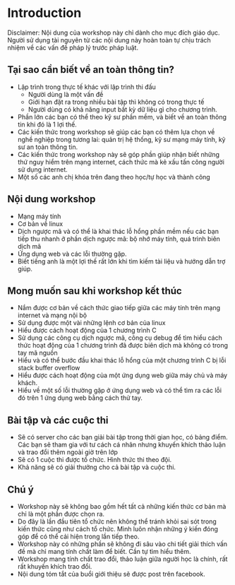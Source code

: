# Introduction

Disclaimer: Nội dung của workshop này chỉ dành cho mục đích giáo dục. Người sử dụng tài nguyên từ các nội dung này hoàn toàn tự chịu trách nhiệm về các vấn đề pháp lý trước pháp luật.

## Tại sao cần biết về an toàn thông tin?

- Lập trình trong thực tế khác với lập trình thi đấu
    - Người dùng là một vấn đề
    - Giới hạn đặt ra trong nhiều bài tập thì không có trong thực tế
    - Người dùng có khả năng input bất kỳ dữ liệu gì cho chương trình.
- Phần lớn các bạn có thể theo kỹ sư phần mềm, và biết về an toàn thông tin khi đó là 1 lợi thế.
- Các kiến thức trong workshop sẽ giúp các bạn có thêm lựa chọn về nghề nghiệp trong tương lai: quản trị hệ thống, kỹ sư mạng máy tính, kỹ sư an toàn thông tin.
- Các kiến thức trong workshop này sẽ góp phần giúp nhận biết những thứ nguy hiểm trên mạng internet, cách thức mà kẻ xấu tấn công người sử dụng internet.
- Một số các anh chị khóa trên đang theo học/tự học và thành công

## Nội dung workshop

- Mạng máy tính
- Cơ bản về linux
- Dịch ngược mã và có thể là khai thác lỗ hổng phần mềm nếu các bạn tiếp thu nhanh ở phần dịch ngược mã: bộ nhớ máy tính, quá trình biên dịch mã
- Ứng dụng web và các lỗi thường gặp.
- Biết tiếng anh là một lợi thế rất lớn khi tìm kiếm tài liệu và hướng dẫn trợ giúp.

## Mong muốn sau khi workshop kết thúc

- Nắm được cơ bản về cách thức giao tiếp giữa các máy tính trên mạng internet và mạng nội bộ
- Sử dụng được một vài những lệnh cơ bản của linux
- Hiểu được cách hoạt động của 1 chương trình C
- Sử dụng các công cụ dịch ngược mã, công cụ debug để tìm hiểu cách thức hoạt động của 1 chương trình đã được biên dịch mà không có trong tay mã nguồn
- Hiểu và có thể bước đầu khai thác lỗ hổng của một chương trình C bị lỗi stack buffer overflow
- Hiểu được cách hoạt động của một ứng dụng web giữa máy chủ và máy khách.
- Hiểu về một số lỗi thường gặp ở ứng dụng web và có thể tìm ra các lỗi đó trên 1 ứng dụng web bằng cách thử tay.

## Bài tập và các cuộc thi

- Sẽ có server cho các bạn giải bài tập trong thời gian học, có bảng điểm. Các bạn sẽ tham gia với tư cách cá nhân nhưng khuyến khích thảo luận và trao đổi thêm ngoài giờ trên lớp
- Sẽ có 1 cuộc thi được tổ chức. Hình thức thi theo đội.
- Khả năng sẽ có giải thưởng cho cả bài tập và cuộc thi.

## Chú ý

- Workshop này sẽ không bao gồm hết tất cả những kiến thức cơ bản mà chỉ là một phần được chọn ra.
- Do đây là lần đầu tiên tổ chức nên không thể tránh khỏi sai sót trong kiến thức cũng như cách tổ chức. Mình luôn nhận những ý kiến đóng góp để có thể cải hiện trong lần tiếp theo.
- Workshop này có những phần sẽ không đi sâu vào chi tiết giải thích vấn đề mà chỉ mang tính chất làm để biết. Cần tự tìm hiểu thêm.
- Workshop mang tính chất trao đổi, thảo luận giữa người học là chính, rất rất khuyến khích trao đổi.
- Nội dung tóm tắt của buổi giới thiệu sẽ được post trên facebook.
